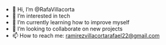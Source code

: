 - 👋 Hi, I’m @RafaVillacorta
- 👀 I’m interested in tech 
- 🌱 I’m currently learning how to improve myself
- 💞️ I’m looking to collaborate on new projects 
- 📫 How to reach me: ramirezvillacortarafael22@gmail.com

<!---
RafaVillacorta/RafaVillacorta is a ✨ special ✨ repository because its `README.md` (this file) appears on your GitHub profile.
You can click the Preview link to take a look at your changes.
--->
